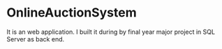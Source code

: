 # OnlineAuctionSystem
It is an web application. I built it during by final year major project in SQL Server as back end.
